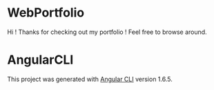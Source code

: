# WebPortfolio

Hi ! Thanks for checking out my portfolio ! Feel free to browse around.

# AngularCLI

This project was generated with [Angular CLI](https://github.com/angular/angular-cli) version 1.6.5. 

